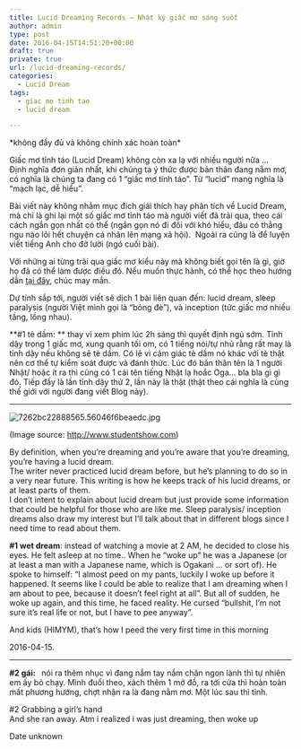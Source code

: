 ```yaml
---
title: Lucid Dreaming Records – Nhật ký giấc mơ sáng suốt
author: admin
type: post
date: 2016-04-15T14:51:20+00:00
draft: true
private: true
url: /lucid-dreaming-records/
categories:
  - Lucid Dream
tags:
  - giac mo tinh tao
  - lucid dream

---
```

\*không đầy đủ và không chính xác hoàn toàn\*

Giấc mơ tỉnh táo (Lucid Dream) không còn xa lạ với nhiều người nữa &#8230;  
Định nghĩa đơn giản nhất, khi chúng ta ý thức được bản thân đang nằm mơ, có nghĩa là chúng ta đang có 1 &#8220;giấc mơ tỉnh táo&#8221;. Từ &#8220;lucid&#8221; mang nghĩa là &#8220;mạch lạc, dễ hiểu&#8221;.

Bài viết này không nhằm mục đích giải thích hay phân tích về Lucid Dream, mà chỉ là ghi lại một số giấc mơ tỉnh táo mà người viết đã trải qua, theo cái cách ngắn gọn nhất có thể (ngắn gọn nó đi đôi với khó hiểu, đâu có thằng ngu nào lôi hết chuyện cá nhân lên mạng xã hội). &nbsp;Ngoài ra cũng là để luyện viết tiếng Anh cho đỡ lười (ngó cuối bài).

Với những ai từng trải qua giấc mơ kiểu này mà không biết gọi tên là gì, giờ họ đã có thể làm được điều đó. Nếu muốn thực hành, có thể học theo hướng dẫn [tại đây][1], chúc may mắn.

Dự tính sắp tới, người viết sẽ dịch 1 bài liên quan đến: lucid dream, sleep paralysis (người Việt mình gọi là &#8220;bóng đè&#8221;), và inception (tức giấc mơ nhiều tầng, lồng nhau).

**#1 tè dầm: ** thay vì xem phim lúc 2h sáng thì quyết định ngủ sớm. Tỉnh dậy trong 1 giấc mơ, xung quanh tối om, có 1 tiếng nói/tự nhủ rằng rất may là tỉnh dậy nếu không sẽ tè dầm. Có lẽ vì cảm giác tè dầm nó khác với tè thật nên cơ thể tự kiểm soát được và đánh thức. Lúc đó bản thân tên là 1 người Nhật/ hoặc ít ra thì cũng có 1 cái tên tiếng Nhật lạ&nbsp;hoắc Oga&#8230; bla bla gì gì đó. Tiếp đấy là lần tỉnh dậy thứ 2, lần này là thật (thật theo cái nghĩa là cùng thế giới với người đang viết Blog này).

* * *


![7262bc22888565.56046f6beaedc.jpg](/wp-content/uploads/2016/04/7262bc22888565.56046f6beaedc.jpg)


(Image source: <http://www.studentshow.com>)

By definition, when you&#8217;re dreaming and you&#8217;re aware that you&#8217;re dreaming, you&#8217;re having a lucid dream.  
The writer never practiced lucid dream before, but he&#8217;s planning to do so in a very near future. This writing is how&nbsp;he keeps track of his lucid dreams, or at least parts&nbsp;of them.  
I don&#8217;t intent to explain about lucid dream but just provide some information that could be helpful for those who are like me. Sleep paralysis/ inception dreams also draw my interest&nbsp;but I&#8217;ll talk about that&nbsp;in different&nbsp;blogs since I need time to read about them.

**#1 wet dream**: instead of watching a movie at 2 AM, he decided to close his eyes. He felt asleep at no time.. When he &#8220;woke up&#8221; he was a Japanese (or at least a man with a Japanese name, which is Ogakani &#8230; or sort of).&nbsp;He spoke to himself: &#8220;I almost peed on my pants, luckily I woke up before it happened. It seems like I could be able&nbsp;to realize that I am&nbsp;dreaming when I am about to pee, because it doesn&#8217;t feel right at all&#8221;. But all of sudden, he woke up again, and this time, he faced reality. He cursed &#8220;bullshit, I&#8217;m not sure it&#8217;s real life or not, but I have to pee anyway&#8221;.

And kids (HIMYM), that&#8217;s how I peed the very first time in this morning

2016-04-15.

* * *

**#2&nbsp;gái: &nbsp;** nói ra thêm nhục vì đang nắm tay nắm chân ngon lành thì tự nhiên em ấy bỏ chạy. Mình đuổi theo, xách thêm 1 mớ đồ, ra tới cửa thì hoàn toàn mất phương hướng, chợt nhận ra là đang nằm mơ. Một lúc sau thì tỉnh.

#2 Grabbing a girl&#8217;s hand  
And she ran away. Atm i realized i was just dreaming, then woke up

Date unknown

&nbsp;

&nbsp;

 [1]: http://www.lucidity.com
 [2]: ../wp-content/uploads/2016/04/7262bc22888565.56046f6beaedc.jpg
